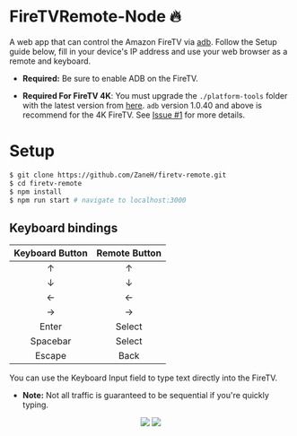 # FireTVRemote-Node :fire:

A web app that can control the Amazon FireTV via [adb](https://developer.android.com/studio/releases/platform-tools.html). Follow the Setup guide below, fill in your device's IP address and use your web browser as a remote and keyboard.

- **Required:** Be sure to enable ADB on the FireTV.

- **Required For FireTV 4K**: You must upgrade the `./platform-tools` folder with the latest version from [here](https://developer.android.com/studio/releases/platform-tools.html). `adb` version 1.0.40 and above is recommend for the 4K FireTV. See [Issue #1](https://github.com/ZaneH/firetv-remote/issues/1) for more details.

# Setup
```bash
$ git clone https://github.com/ZaneH/firetv-remote.git
$ cd firetv-remote
$ npm install
$ npm run start # navigate to localhost:3000
```

## Keyboard bindings
|Keyboard Button|Remote Button|
|:-------------:|:-----------:|
|↑              |↑            |
|↓              |↓            |
|←              |←            |
|→              |→            |
|Enter          |Select       |
|Spacebar       |Select       |
|Escape         |Back         |

You can use the Keyboard Input field to type text directly into the FireTV.

- **Note:** Not all traffic is guaranteed to be sequential if you're quickly typing.

<center><img src="http://i.imgur.com/hWTlubK.png">
<img src="http://i.imgur.com/MCPluXk.png"></center>
